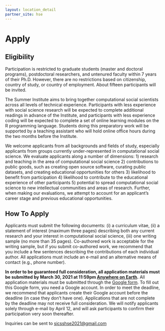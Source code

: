 ```yaml
---
layout: location_detail
partner_site: hse
---
```


# Apply

## Eligibility

Participation is restricted to graduate students (master and doctoral programs), postdoctoral researchers, and untenured faculty within 7 years of their Ph.D. However, there are no restrictions based on citizenship, country of study, or country of employment. About fifteen participants will be invited.

The Summer Institute aims to bring together computational social scientists across all levels of technical experience. Participants with less experience with social science research will be expected to complete additional readings in advance of the Institute, and participants with less experience coding will be expected to complete a set of online learning modules on the R programming language. Students doing this preparatory work will be supported by a teaching assistant who will hold online office hours during the two months before the Institute.

We welcome applicants from all backgrounds and fields of study, especially applicants from groups currently under-represented in computational social science. We evaluate applicants along a number of dimensions: 1) research and teaching in the area of computational social science 2) contributions to public goods, such as creating open source software, curating public datasets, and creating educational opportunities for others 3) likelihood to benefit from participation 4) likelihood to contribute to the educational experience of other participants 5) potential to spread computational social science to new intellectual communities and areas of research. Further, when making our evaluations, we attempt to account for an applicant’s career stage and previous educational opportunities.

## How To Apply

Applicants must submit the following documents: (i) a curriculum vitae, (ii) a statement of interest (maximum three pages) describing both any current research and your interest in computational social science, (iii) one writing sample (no more than 35 pages). 
Co-authored work is acceptable for the writing sample, but if you submit co-authored work, we recommend that you include a few sentences describing the contributions of each individual author. All applications must include an e-mail and an alternative means of contact (e.g., phone number).


**In order to be guaranteed full consideration, all application materials must be submitted by March 30, 2021 at 11:59pm [Anywhere on Earth](https://www.timeanddate.com/time/zones/aoe#:~:text=AoE%20%E2%80%93%20Anywhere%20on%20Earth%20(Standard%20Time)&text=Currently%20has%20same%20time%20zone,during%20standard%20time%20in%3A%20Pacific).** All application materials must be submitted through the [Google form](https://forms.gle/ZSuM6SfXxW1Z9faT7). To fill out this Google form, you need a Google account. In order to meet the deadline, we recommend that applicants create their Google account before the deadline (in case they don’t have one). Applications that are not complete by the deadline may not receive full consideration. We will notify applicants solely through e-mail by April 12, and will ask participants to confirm their participation very soon thereafter.

Inquiries can be sent to sicsshse2021@gmail.com
